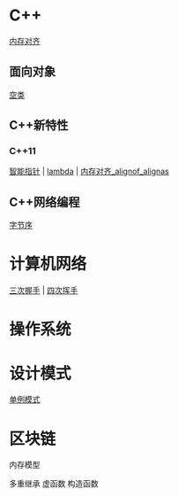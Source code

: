 # C++

[内存对齐][pragma]

## 面向对象

[空类][empty_class]

## C++新特性

### C++11

[智能指针][smart_pointer] | [lambda][lambda_] | [内存对齐_alignof_alignas][alignof_alignas]

## C++网络编程

[字节序][byte_order]

[empty_class]: https://github.com/cyyuz/Note/blob/master/Cpp/C++语法.md#空类
[pragma]:      https://github.com/cyyuz/Note/blob/master/Cpp/C++语法.md#内存对齐

[smart_pointer]:   https://github.com/cyyuz/Note/blob/master/Cpp/C++新特性.md#智能指针
[alignof_alignas]: https://github.com/cyyuz/Note/blob/master/Cpp/C++新特性.md#内存对齐_alignof_alignas
[lambda_]:         https://github.com/cyyuz/Note/blob/master/Cpp/C++新特性.md#lambda

[byte_order]: https://github.com/cyyuz/Note/blob/master/C%2B%2B.md#字节序

 

# 计算机网络

[三次握手][tcp_handshake] | [四次挥手][tcp_close]

[tcp_handshake]: https://github.com/cyyuz/Note/blob/master/%E8%AE%A1%E7%AE%97%E6%9C%BA%E7%BD%91%E7%BB%9C.md#三次握手
[tcp_close]: https://github.com/cyyuz/Note/blob/master/%E8%AE%A1%E7%AE%97%E6%9C%BA%E7%BD%91%E7%BB%9C.md#四次挥手

# 操作系统

# 设计模式

[单例模式][Singleton]

[Singleton]: https://github.com/cyyuz/Note/blob/master/%E8%AE%BE%E8%AE%A1%E6%A8%A1%E5%BC%8F.md#单例模式

# 区块链



内存模型

多重继承   虚函数 构造函数
